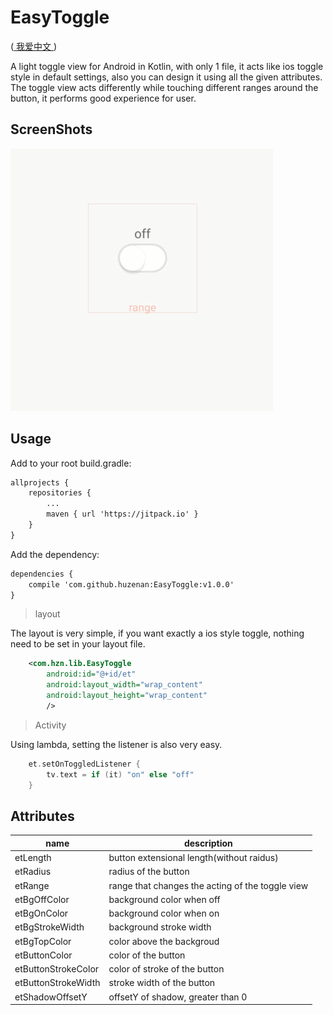 # EasyToggle

([ 我爱中文 ](./README_CN.md))

A light toggle view for Android in Kotlin, with only 1 file, it acts like ios toggle style in default settings, also you can design it using all the given attributes. The toggle view acts differently while touching different ranges around the button, it performs good experience for user.

## ScreenShots
![easytoggle](https://github.com/huzenan/EasyToggle/blob/master/screeshots/easytoggle.gif) 

## Usage
Add to your root build.gradle:
```xml
allprojects {
    repositories {
        ...
        maven { url 'https://jitpack.io' }
    }
}
```

Add the dependency:
```xml
dependencies {
    compile 'com.github.huzenan:EasyToggle:v1.0.0'
}
```

>layout

The layout is very simple, if you want exactly a ios style toggle, nothing need to be set in your layout file.
```xml
    <com.hzn.lib.EasyToggle
        android:id="@+id/et"
        android:layout_width="wrap_content"
        android:layout_height="wrap_content"
        />
```
>Activity

Using lambda, setting the listener is also very easy.
```kotlin
    et.setOnToggledListener {
        tv.text = if (it) "on" else "off"
    }
```

## Attributes
| name                | description   |
| ------------------- | ------------- |
| etLength            | button extensional length(without raidus) |
| etRadius            | radius of the button |
| etRange             | range that changes the acting of the toggle view |
| etBgOffColor        | background color when off |
| etBgOnColor         | background color when on |
| etBgStrokeWidth     | background stroke width |
| etBgTopColor        | color above the backgroud |
| etButtonColor       | color of the button |
| etButtonStrokeColor | color of stroke of the button |
| etButtonStrokeWidth | stroke width of the button |
| etShadowOffsetY     | offsetY of shadow, greater than 0 |
